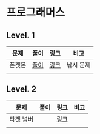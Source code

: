 # 프로그래머스



## Level. 1

| 문제   | 풀이                | 링크                                                         | 비고      |
| ------ | ------------------- | ------------------------------------------------------------ | --------- |
| 폰켓몬 | [풀이](./폰켓몬.py) | [링크](https://programmers.co.kr/learn/courses/30/lessons/1845?language=python3) | 낚시 문제 |
|        |                     |                                                              |           |



## Level. 2

| 문제      | 풀이 | 링크                                                         | 비고 |
| --------- | ---- | ------------------------------------------------------------ | ---- |
| 타겟 넘버 |      | [링크](https://programmers.co.kr/learn/courses/30/lessons/43165) |      |
|           |      |                                                              |      |


